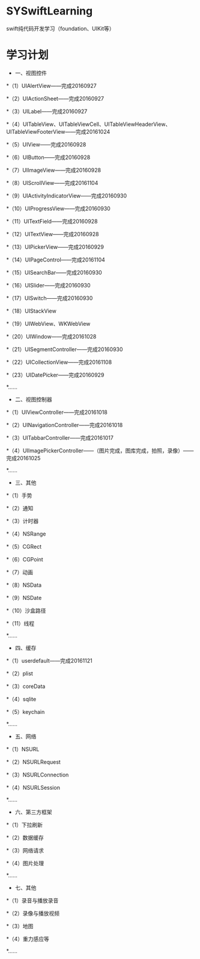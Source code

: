# SYSwiftLearning
swift纯代码开发学习（foundation、UIKit等）

# 学习计划
 * 一、视图控件

  *（1）UIAlertView——完成20160927

  *（2）UIActionSheet——完成20160927

  *（3）UILabel——完成20160927

  *（4）UITableView、UITableViewCell、UITableViewHeaderView、UITableViewFooterView——完成20161024

  *（5）UIView——完成20160928

  *（6）UIButton——完成20160928

  *（7）UIImageView——完成20160928

  *（8）UIScrollView——完成20161104

  *（9）UIActivityIndicatorView——完成20160930

  *（10）UIProgressView——完成20160930

  *（11）UITextField——完成20160928

  *（12）UITextView——完成20160928

  *（13）UIPickerView——完成20160929

  *（14）UIPageControl——完成20161104

  *（15）UISearchBar——完成20160930

  *（16）UISlider——完成20160930

  *（17）UISwitch——完成20160930

  *（18）UIStackView

  *（19）UIWebView、WKWebView

  *（20）UIWindow——完成20161028

  *（21）UISegmentController——完成20160930

  *（22）UICollectionView——完成20161108

  *（23）UIDatePicker——完成20160929

  *……

 * 二、视图控制器

  *（1）UIViewController——完成20161018

  *（2）UINavigationController——完成20161018

  *（3）UITabbarController——完成20161017

  *（4）UIImagePickerController——（图片完成，图库完成，拍照，录像）——完成20161025

  *……

 * 三、其他

  *（1）手势

  *（2）通知

  *（3）计时器

  *（4）NSRange

  *（5）CGRect

  *（6）CGPoint

  *（7）动画

  *（8）NSData

  *（9）NSDate

  *（10）沙盒路径

  *（11）线程

  *……

 * 四、缓存

  *（1）userdefault——完成20161121

  *（2）plist

  *（3）coreData

  *（4）sqlite

  *（5）keychain

  *……

 * 五、网络

  *（1）NSURL

  *（2）NSURLRequest

  *（3）NSURLConnection

  *（4）NSURLSession

  *……

 * 六、第三方框架

  *（1）下拉刷新

  *（2）数据缓存

  *（3）网络请求

  *（4）图片处理

  *……

 * 七、其他

  *（1）录音与播放录音

  *（2）录像与播放视频

  *（3）地图

  *（4）重力感应等

  *……



